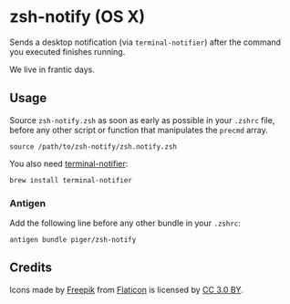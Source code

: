 # zsh-notify (OS X)

Sends a desktop notification (via `terminal-notifier`) after the command you executed finishes
running.

We live in frantic days.

## Usage

Source `zsh-notify.zsh` as soon as early as possible in your `.zshrc` file, before any other script
or function that manipulates the `precmd` array.

    source /path/to/zsh-notify/zsh.notify.zsh

You also need [terminal-notifier](https://github.com/julienXX/terminal-notifier):

    brew install terminal-notifier

### Antigen

Add the following line before any other bundle in your `.zshrc`:

    antigen bundle piger/zsh-notify

## Credits

Icons made by [Freepik](https://www.freepik.com/) from [Flaticon](https://www.flaticon.com/) is licensed by [CC 3.0 BY](http://creativecommons.org/licenses/by/3.0/).
